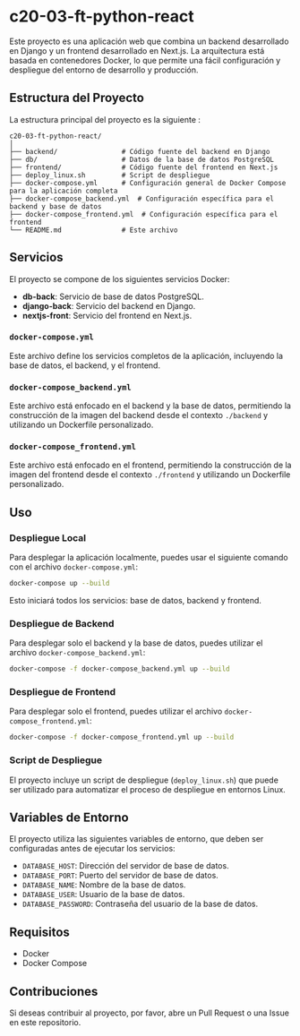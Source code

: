 # c20-03-ft-python-react

Este proyecto es una aplicación web que combina un backend desarrollado en Django y un frontend desarrollado en Next.js. La arquitectura está basada en contenedores Docker, lo que permite una fácil configuración y despliegue del entorno de desarrollo y producción.

## Estructura del Proyecto

La estructura principal del proyecto es la siguiente :

```
c20-03-ft-python-react/
│
├── backend/                # Código fuente del backend en Django
├── db/                     # Datos de la base de datos PostgreSQL
├── frontend/               # Código fuente del frontend en Next.js
├── deploy_linux.sh         # Script de despliegue
├── docker-compose.yml      # Configuración general de Docker Compose para la aplicación completa
├── docker-compose_backend.yml  # Configuración específica para el backend y base de datos
├── docker-compose_frontend.yml  # Configuración específica para el frontend
└── README.md               # Este archivo
```

## Servicios

El proyecto se compone de los siguientes servicios Docker:

- **db-back**: Servicio de base de datos PostgreSQL.
- **django-back**: Servicio del backend en Django.
- **nextjs-front**: Servicio del frontend en Next.js.

### `docker-compose.yml`

Este archivo define los servicios completos de la aplicación, incluyendo la base de datos, el backend, y el frontend.

### `docker-compose_backend.yml`

Este archivo está enfocado en el backend y la base de datos, permitiendo la construcción de la imagen del backend desde el contexto `./backend` y utilizando un Dockerfile personalizado.

### `docker-compose_frontend.yml`

Este archivo está enfocado en el frontend, permitiendo la construcción de la imagen del frontend desde el contexto `./frontend` y utilizando un Dockerfile personalizado.

## Uso

### Despliegue Local

Para desplegar la aplicación localmente, puedes usar el siguiente comando con el archivo `docker-compose.yml`:

```bash
docker-compose up --build
```

Esto iniciará todos los servicios: base de datos, backend y frontend.

### Despliegue de Backend

Para desplegar solo el backend y la base de datos, puedes utilizar el archivo `docker-compose_backend.yml`:

```bash
docker-compose -f docker-compose_backend.yml up --build
```

### Despliegue de Frontend

Para desplegar solo el frontend, puedes utilizar el archivo `docker-compose_frontend.yml`:

```bash
docker-compose -f docker-compose_frontend.yml up --build
```

### Script de Despliegue

El proyecto incluye un script de despliegue (`deploy_linux.sh`) que puede ser utilizado para automatizar el proceso de despliegue en entornos Linux.

## Variables de Entorno

El proyecto utiliza las siguientes variables de entorno, que deben ser configuradas antes de ejecutar los servicios:

- `DATABASE_HOST`: Dirección del servidor de base de datos.
- `DATABASE_PORT`: Puerto del servidor de base de datos.
- `DATABASE_NAME`: Nombre de la base de datos.
- `DATABASE_USER`: Usuario de la base de datos.
- `DATABASE_PASSWORD`: Contraseña del usuario de la base de datos.

## Requisitos

- Docker
- Docker Compose

## Contribuciones

Si deseas contribuir al proyecto, por favor, abre un Pull Request o una Issue en este repositorio.

